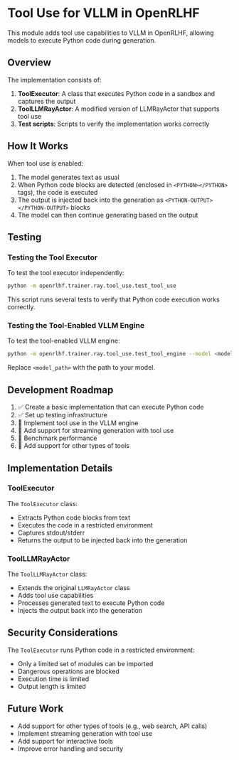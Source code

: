 # Tool Use for VLLM in OpenRLHF

This module adds tool use capabilities to VLLM in OpenRLHF, allowing models to execute Python code during generation.

## Overview

The implementation consists of:

1. **ToolExecutor**: A class that executes Python code in a sandbox and captures the output
2. **ToolLLMRayActor**: A modified version of LLMRayActor that supports tool use
3. **Test scripts**: Scripts to verify the implementation works correctly

## How It Works

When tool use is enabled:

1. The model generates text as usual
2. When Python code blocks are detected (enclosed in `<PYTHON></PYTHON>` tags), the code is executed
3. The output is injected back into the generation as `<PYTHON-OUTPUT></PYTHON-OUTPUT>` blocks
4. The model can then continue generating based on the output

## Testing

### Testing the Tool Executor

To test the tool executor independently:

```bash
python -m openrlhf.trainer.ray.tool_use.test_tool_use
```

This script runs several tests to verify that Python code execution works correctly.

### Testing the Tool-Enabled VLLM Engine

To test the tool-enabled VLLM engine:

```bash
python -m openrlhf.trainer.ray.tool_use.test_tool_engine --model <model_path> --tool-use-enabled
```

Replace `<model_path>` with the path to your model.

## Development Roadmap

1. ✅ Create a basic implementation that can execute Python code
2. ✅ Set up testing infrastructure
3. 🔄 Implement tool use in the VLLM engine
4. 🔄 Add support for streaming generation with tool use
5. 🔄 Benchmark performance
6. 🔄 Add support for other types of tools

## Implementation Details

### ToolExecutor

The `ToolExecutor` class:
- Extracts Python code blocks from text
- Executes the code in a restricted environment
- Captures stdout/stderr
- Returns the output to be injected back into the generation

### ToolLLMRayActor

The `ToolLLMRayActor` class:
- Extends the original `LLMRayActor` class
- Adds tool use capabilities
- Processes generated text to execute Python code
- Injects the output back into the generation

## Security Considerations

The `ToolExecutor` runs Python code in a restricted environment:
- Only a limited set of modules can be imported
- Dangerous operations are blocked
- Execution time is limited
- Output length is limited

## Future Work

- Add support for other types of tools (e.g., web search, API calls)
- Implement streaming generation with tool use
- Add support for interactive tools
- Improve error handling and security 